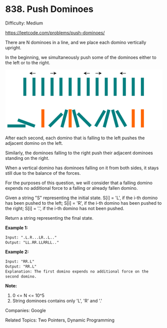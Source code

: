 # 838. Push Dominoes

Difficulty: Medium

https://leetcode.com/problems/push-dominoes/

There are N dominoes in a line, and we place each domino vertically upright.

In the beginning, we simultaneously push some of the dominoes either to the left or to the right.

![alt text](domino.png)

After each second, each domino that is falling to the left pushes the adjacent domino on the left.

Similarly, the dominoes falling to the right push their adjacent dominoes standing on the right.

When a vertical domino has dominoes falling on it from both sides, it stays still due to the balance of the forces.

For the purposes of this question, we will consider that a falling domino expends no additional force to a falling or already fallen domino.

Given a string "S" representing the initial state. S[i] = 'L', if the i-th domino has been pushed to the left; S[i] = 'R', if the i-th domino has been pushed to the right; S[i] = '.', if the i-th domino has not been pushed.

Return a string representing the final state. 

**Example 1:**
```
Input: ".L.R...LR..L.."
Output: "LL.RR.LLRRLL.."
```
**Example 2:**
```
Input: "RR.L"
Output: "RR.L"
Explanation: The first domino expends no additional force on the second domino.
```
**Note:**

1. 0 <= N <= 10^5
2. String dominoes contains only 'L', 'R' and '.'

Companies: Google

Related Topics: Two Pointers, Dynamic Programming

